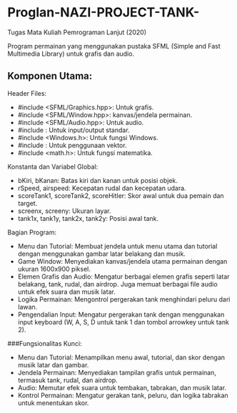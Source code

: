 # Proglan-NAZI-PROJECT-TANK-

Tugas Mata Kuliah Pemrograman Lanjut (2020)

Program permainan yang menggunakan pustaka SFML (Simple and Fast Multimedia Library) untuk grafis dan audio.

## Komponen Utama:

Header Files: 
- #include <SFML/Graphics.hpp>: Untuk grafis.
- #include <SFML/Window.hpp>: kanvas/jendela permainan.
- #include <SFML/Audio.hpp>: Untuk audio.
- #include <iostream>: Untuk input/output standar.
- #include <Windows.h>: Untuk fungsi Windows.
- #include <vector>: Untuk penggunaan vektor.
- #include <math.h>: Untuk fungsi matematika.

Konstanta dan Variabel Global:
- bKiri, bKanan: Batas kiri dan kanan untuk posisi objek.
- rSpeed, airspeed: Kecepatan rudal dan kecepatan udara.
- scoreTank1, scoreTank2, scoreHitler: Skor awal untuk dua pemain dan target.
- screenx, screeny: Ukuran layar.
- tank1x, tank1y, tank2x, tank2y: Posisi awal tank.

Bagian Program:
- Menu dan Tutorial: Membuat jendela untuk menu utama dan tutorial dengan menggunakan gambar latar belakang dan musik.
- Game Window: Menyediakan kanvas/jendela utama permainan dengan ukuran 1600x900 piksel.
- Elemen Grafis dan Audio: Mengatur berbagai elemen grafis seperti latar belakang, tank, rudal, dan airdrop. Juga memuat berbagai file audio untuk efek suara dan musik latar.
- Logika Permainan: Mengontrol pergerakan tank menghindari peluru dari lawan.
- Pengendalian Input: Mengatur pergerakan tank dengan menggunakan input keyboard (W, A, S, D untuk tank 1 dan tombol arrowkey untuk tank 2).

###Fungsionalitas Kunci:
- Menu dan Tutorial: Menampilkan menu awal, tutorial, dan skor dengan musik latar dan gambar.
- Jendela Permainan: Menyediakan tampilan grafis untuk permainan, termasuk tank, rudal, dan airdrop.
- Audio: Memutar efek suara untuk tembakan, tabrakan, dan musik latar.
- Kontrol Permainan: Mengatur gerakan tank, peluru, dan logika tabrakan untuk menentukan skor.
